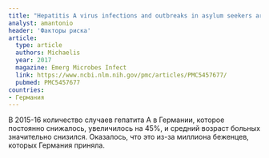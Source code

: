 ```yaml
---
title: "Hepatitis A virus infections and outbreaks in asylum seekers arriving to Germany, September 2015 to March 2016"
analyst: amantonio
header: 'Факторы риска'
article:
  type: article
  authors: Michaelis
  year: 2017
  magazine: Emerg Microbes Infect
  link: https://www.ncbi.nlm.nih.gov/pmc/articles/PMC5457677/
  pubmed: PMC5457677
countries:
- Германия
---
```


В 2015-16 количество случаев гепатита А в Германии, которое постоянно снижалось, увеличилось на 45%, и средний возраст больных значительно снизился. Оказалось, что это из-за миллиона беженцев, которых Германия приняла.
